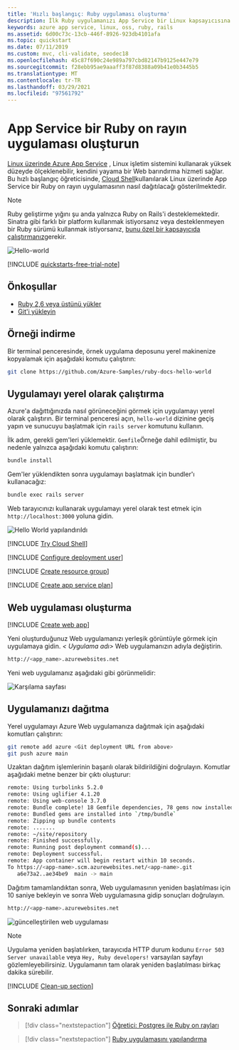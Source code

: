 ```yaml
---
title: 'Hızlı başlangıç: Ruby uygulaması oluşturma'
description: İlk Ruby uygulamanızı App Service bir Linux kapsayıcısına dağıtarak Azure App Service kullanmaya başlayın.
keywords: azure app service, linux, oss, ruby, rails
ms.assetid: 6d00c73c-13cb-446f-8926-923db4101afa
ms.topic: quickstart
ms.date: 07/11/2019
ms.custom: mvc, cli-validate, seodec18
ms.openlocfilehash: 45c87f690c24e989a797cbd82147b9125e447e79
ms.sourcegitcommit: f28ebb95ae9aaaff3f87d8388a09b41e0b3445b5
ms.translationtype: MT
ms.contentlocale: tr-TR
ms.lasthandoff: 03/29/2021
ms.locfileid: "97561792"
---
```

# <a name="create-a-ruby-on-rails-app-in-app-service"></a>App Service bir Ruby on rayın uygulaması oluşturun

[Linux üzerinde Azure App Service](overview.md#app-service-on-linux) , Linux işletim sistemini kullanarak yüksek düzeyde ölçeklenebilir, kendini yayama bir Web barındırma hizmeti sağlar. Bu hızlı başlangıç öğreticisinde, [Cloud Shell](../cloud-shell/overview.md)kullanılarak Linux üzerinde App Service bir Ruby on rayın uygulamasının nasıl dağıtılacağı gösterilmektedir.

> [!NOTE]
> Ruby geliştirme yığını şu anda yalnızca Ruby on Rails'i desteklemektedir. Sinatra gibi farklı bir platform kullanmak istiyorsanız veya desteklenmeyen bir Ruby sürümü kullanmak istiyorsanız, [bunu özel bir kapsayıcıda çalıştırmanız](./quickstart-custom-container.md?pivots=platform-linux%3fpivots%3dplatform-linux)gerekir.

![Hello-world](./media/quickstart-ruby/hello-world-configured.png)

[!INCLUDE [quickstarts-free-trial-note](../../includes/quickstarts-free-trial-note.md)]

## <a name="prerequisites"></a>Önkoşullar

* <a href="https://www.ruby-lang.org/en/documentation/installation/#rubyinstaller" target="_blank">Ruby 2,6 veya üstünü yükler</a>
* <a href="https://git-scm.com/" target="_blank">Git'i yükleyin</a>

## <a name="download-the-sample"></a>Örneği indirme

Bir terminal penceresinde, örnek uygulama deposunu yerel makinenize kopyalamak için aşağıdaki komutu çalıştırın:

```bash
git clone https://github.com/Azure-Samples/ruby-docs-hello-world
```

## <a name="run-the-application-locally"></a>Uygulamayı yerel olarak çalıştırma

Azure'a dağıttığınızda nasıl görüneceğini görmek için uygulamayı yerel olarak çalıştırın. Bir terminal penceresi açın, `hello-world` dizinine geçiş yapın ve sunucuyu başlatmak için `rails server` komutunu kullanın.

İlk adım, gerekli gem'leri yüklemektir. `Gemfile`Örneğe dahil edilmiştir, bu nedenle yalnızca aşağıdaki komutu çalıştırın:

```bash
bundle install
```

Gem'ler yüklendikten sonra uygulamayı başlatmak için bundler'ı kullanacağız:

```bash
bundle exec rails server
```

Web tarayıcınızı kullanarak uygulamayı yerel olarak test etmek için `http://localhost:3000` yoluna gidin.

![Hello World yapılandırıldı](./media/quickstart-ruby/hello-world-updated.png)

[!INCLUDE [Try Cloud Shell](../../includes/cloud-shell-try-it.md)]

[!INCLUDE [Configure deployment user](../../includes/configure-deployment-user.md)]

[!INCLUDE [Create resource group](../../includes/app-service-web-create-resource-group-linux.md)]

[!INCLUDE [Create app service plan](../../includes/app-service-web-create-app-service-plan-linux.md)]

## <a name="create-a-web-app"></a>Web uygulaması oluşturma

[!INCLUDE [Create web app](../../includes/app-service-web-create-web-app-ruby-linux-no-h.md)] 

Yeni oluşturduğunuz Web uygulamanızı yerleşik görüntüyle görmek için uygulamaya gidin. _&lt; Uygulama adı>_ Web uygulamanızın adıyla değiştirin.

```bash
http://<app_name>.azurewebsites.net
```

Yeni web uygulamanız aşağıdaki gibi görünmelidir:

![Karşılama sayfası](./media/quickstart-ruby/splash-page.png)

## <a name="deploy-your-application"></a>Uygulamanızı dağıtma

Yerel uygulamayı Azure Web uygulamanıza dağıtmak için aşağıdaki komutları çalıştırın:

```bash
git remote add azure <Git deployment URL from above>
git push azure main
```

Uzaktan dağıtım işlemlerinin başarılı olarak bildirildiğini doğrulayın. Komutlar aşağıdaki metne benzer bir çıktı oluşturur:

```bash
remote: Using turbolinks 5.2.0
remote: Using uglifier 4.1.20
remote: Using web-console 3.7.0
remote: Bundle complete! 18 Gemfile dependencies, 78 gems now installed.
remote: Bundled gems are installed into `/tmp/bundle`
remote: Zipping up bundle contents
remote: .......
remote: ~/site/repository
remote: Finished successfully.
remote: Running post deployment command(s)...
remote: Deployment successful.
remote: App container will begin restart within 10 seconds.
To https://<app-name>.scm.azurewebsites.net/<app-name>.git
   a6e73a2..ae34be9  main -> main
```

Dağıtım tamamlandıktan sonra, Web uygulamasının yeniden başlatılması için 10 saniye bekleyin ve sonra Web uygulamasına gidip sonuçları doğrulayın.

```bash
http://<app-name>.azurewebsites.net
```

![güncelleştirilen web uygulaması](./media/quickstart-ruby/hello-world-configured.png)

> [!NOTE]
> Uygulama yeniden başlatılırken, tarayıcıda HTTP durum kodunu `Error 503 Server unavailable` veya `Hey, Ruby developers!` varsayılan sayfayı gözlemleyebilirsiniz. Uygulamanın tam olarak yeniden başlatılması birkaç dakika sürebilir.
>

[!INCLUDE [Clean-up section](../../includes/cli-script-clean-up.md)]

## <a name="next-steps"></a>Sonraki adımlar

> [!div class="nextstepaction"]
> [Öğretici: Postgres ile Ruby on rayları](tutorial-ruby-postgres-app.md)

> [!div class="nextstepaction"]
> [Ruby uygulamasını yapılandırma](configure-language-ruby.md)